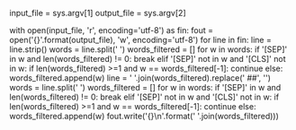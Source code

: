 

input_file = sys.argv[1]
output_file = sys.argv[2]

with open(input_file, 'r', encoding='utf-8') as fin:
    fout = open('{}'.format(output_file), 'w', encoding='utf-8')
    for line in fin:
        line = line.strip()
        words = line.split(' ')
        words_filtered = []
        for w in words:
            if '[SEP]' in w and len(words_filtered) != 0:
                break
            elif '[SEP]' not in w and '[CLS]' not in w:
                if len(words_filtered) >=1 and w == words_filtered[-1]:
                    continue
                else:
                    words_filtered.append(w)
        line = ' '.join(words_filtered).replace(' ##', '')
        words = line.split(' ')
        words_filtered = []
        for w in words:
            if '[SEP]' in w and len(words_filtered) != 0:
                break
            elif '[SEP]' not in w and '[CLS]' not in w:
                if len(words_filtered) >=1 and w == words_filtered[-1]:
                    continue
                else:
                    words_filtered.append(w)
        fout.write('{}\n'.format(' '.join(words_filtered)))
        

